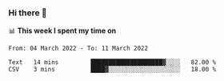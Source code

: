 ### Hi there 👋

📊 __This week I spent my time on__
<!--START_SECTION:waka-->

```text
From: 04 March 2022 - To: 11 March 2022

Text   14 mins         ████████████████████▓░░░░   82.00 %
CSV    3 mins          ████▓░░░░░░░░░░░░░░░░░░░░   18.00 %
```

<!--END_SECTION:waka-->
<!--
**SREEHARI-M-S/SREEHARI-M-S** is a ✨ _special_ ✨ repository because its `README.md` (this file) appears on your GitHub profile.

Here are some ideas to get you started:

- 🔭 I’m currently working on ...
- 🌱 I’m currently learning ...
- 👯 I’m looking to collaborate on ...
- 🤔 I’m looking for help with ...
- 💬 Ask me about ...
- 📫 How to reach me: ...
- 😄 Pronouns: ...
- ⚡ Fun fact: ...
-->
